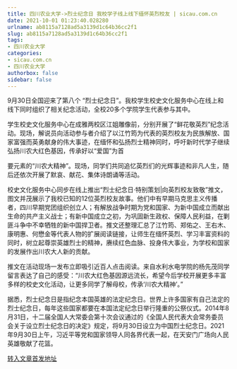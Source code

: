 ```yaml
---
title: 四川农业大学->烈士纪念日 我校学子线上线下缅怀英烈校友 | sicau.com.cn
date: 2021-10-01 01:23:40.028280
urlname: ab8115a7128ad5a3139d1c64b36cc2f1
slug: ab8115a7128ad5a3139d1c64b36cc2f1
tags: 
- 四川农业大学
categories:
- sicau.com.cn
- 四川农业大学
authorbox: false
sidebar: false
---
```

9月30日全国迎来了第八个 “烈士纪念日”。我校学生校史文化服务中心在线上和线下同时组织了相关纪念活动，全校20多个学院学生代表参与其中。

学生校史文化服务中心在成雅两校区江姐雕像前，分别开展了“鲜花敬英烈”纪念活动。现场，解说员向活动参与者介绍了以江竹筠为代表的英烈校友为民族解放、国家富强而英勇献身的伟大事迹，在缅怀和弘扬烈士精神同时，呼吁新时代学子继续弘扬川农大红色基因，传承好以“爱国”为首
<!--more-->
要元素的“川农大精神”。现场，同学们共同追忆英烈们的光辉事迹和非凡人生，随后还依次开展了默哀、献花、集体诗朗诵等活动。

校史文化服务中心同步在线上推出“烈士纪念日·特别策划|向英烈校友致敬”推文，图文并茂展示了我校已知的12位英烈校友故事。他们中有早期马克思主义传播者，四川早期党团组织创立人；有解放战争时期为党和国家、为新中国成立而献出生命的共产主义战士；有新中国成立之初，为巩固新生政权、保障人民利益，在剿匪斗争中不幸牺牲的新中国捍卫者。推文还整理汇总了江竹筠、郑佑之、王右木、康明惠、何懋金等代表人物的扩展阅读链接，让师生在缅怀英烈、学习丰富资料的同时，树立起尊崇英雄烈士的精神，赓续红色血脉、投身伟大事业，为学校和国家的发展作出川农大人新的贡献。

推文在活动现场一发布立即吸引近百人点击阅读。来自水利水电学院的杨先茂同学留言表达了自己的感受：“川农大红色基因源远流长，希望今后学校开展更多丰富多样的校史文化活动，让更多同学了解母校，传承‘川农大精神’。”

据悉，烈士纪念日是指纪念本国英雄的法定纪念日。世界上许多国家有自己法定的烈士纪念日，每年这些国家都要在本国法定纪念日举行隆重的公祭仪式。2014年8月31日，十二届全国人大常委会第十次会议通过的《全国人民代表大会常务委员会关于设立烈士纪念日的决定》规定，将9月30日设立为中国烈士纪念日。2021年9月30日上午，习近平等党和国家领导人同各界代表一起，在天安门广场向人民英雄敬献了花篮。



[转入文章首发地址](https://news.sicau.edu.cn/info/1135/64815.htm)